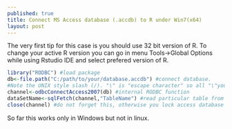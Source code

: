 ```yaml
---
published: true
title: Connect MS Access database (.accdb) to R under Win7(x64)
layout: post
---
```

The very first tip for this case is you should use 32 bit version of R. To change your active R version you can go in menu Tools->Global Options while using Rstudio IDE and select prefered version of R.

```r
library("RODBC") #load package
db<-file.path("C:/path/to/your/database.accdb") #connect database.
#Note the UNIX style slash (/). "\" is "escape character" so all "\"you should replace either with "/" or "\\"
channel<-odbcConnectAccess2007(db) #internal RODBC function
dataSetName<-sqlFetch(channel,"TableName") #read particular table from Access database file.
close(channel) #do not forget this, otherwise you lock access database from editing.
```

So far this works only in Windows but not in linux.
